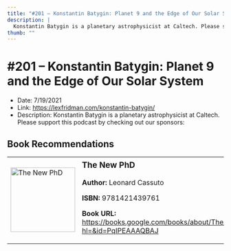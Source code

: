 ```yaml
---
title: "#201 – Konstantin Batygin: Planet 9 and the Edge of Our Solar System"
description: |
  Konstantin Batygin is a planetary astrophysicist at Caltech. Please support this podcast by checking out our sponsors:"
thumb: ""
---
```


# #201 – Konstantin Batygin: Planet 9 and the Edge of Our Solar System

  - Date: 7/19/2021
  - Link: https://lexfridman.com/konstantin-batygin/
  - Description: Konstantin Batygin is a planetary astrophysicist at Caltech. Please support this podcast by checking out our sponsors:

## Book Recommendations

<table style="border: none;"><tr style="border: none;"><td style="border: none;"><img src="https://books.google.com/books/content?id=PqIPEAAAQBAJ&printsec=frontcover&img=1&zoom=1&edge=curl&source=gbs_api" alt="The New PhD" width="150" style="vertical-align: top;"></td><td style="border: none; vertical-align: top;"><h3 style='margin-top: 5'>The New PhD</h3><p><strong>Author:</strong> Leonard Cassuto</p><p><strong>ISBN:</strong> 9781421439761</p><p><strong>Book URL:</strong> <a href="https://books.google.com/books/about/The_New_PhD.html?hl=&id=PqIPEAAAQBAJ">https://books.google.com/books/about/The_New_PhD.html?hl=&id=PqIPEAAAQBAJ</a></p></td></tr></table>
